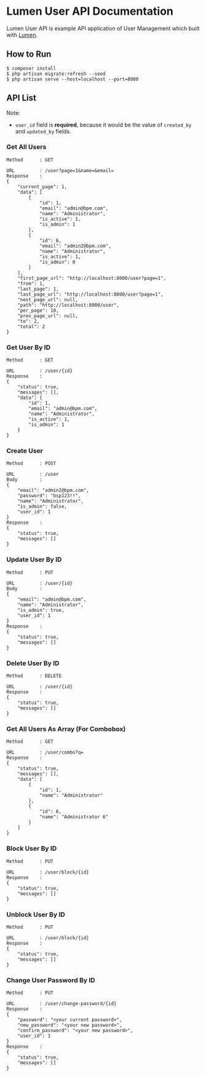 # Lumen User API Documentation

Lumen User API is example API application of User Management which built with [Lumen](http://lumen.laravel.com/docs).

## How to Run

```
$ composer install
$ php artisan migrate:refresh --seed
$ php artisan serve --host=localhost --port=8000
```

## API List

Note:
- `user_id` field is **required**, because it would be the value of `created_by` and `updated_by` fields.  

### Get All Users

```
Method      : GET

URL         : /user?page=1&name=&email=
Response    : 
{
    "current_page": 1,
    "data": [
        {
            "id": 1,
            "email": "admin@bpm.com",
            "name": "Administrator",
            "is_active": 1,
            "is_admin": 1
        },
        {
            "id": 6,
            "email": "admin2@bpm.com",
            "name": "Administrator",
            "is_active": 1,
            "is_admin": 0
        }
    ],
    "first_page_url": "http://localhost:8000/user?page=1",
    "from": 1,
    "last_page": 1,
    "last_page_url": "http://localhost:8000/user?page=1",
    "next_page_url": null,
    "path": "http://localhost:8000/user",
    "per_page": 10,
    "prev_page_url": null,
    "to": 2,
    "total": 2
}
```

### Get User By ID
```
Method      : GET

URL         : /user/{id}
Response    : 
{
    "status": true,
    "messages": [],
    "data": {
        "id": 1,
        "email": "admin@bpm.com",
        "name": "Administrator",
        "is_active": 1,
        "is_admin": 1
    }
}
```

### Create User
```
Method      : POST

URL         : /user
Body        :
{
	"email": "admin2@bpm.com",
	"password": "bsp123!!",
	"name": "Administrator",
	"is_admin": false,
	"user_id": 1
}
Response    : 
{
    "status": true,
    "messages": []
}
```

### Update User By ID
```
Method      : PUT

URL         : /user/{id}
Body        :
{
	"email": "admin@bpm.com",
	"name": "Administrator",
	"is_admin": true,
	"user_id": 1
}
Response    : 
{
    "status": true,
    "messages": []
}
```

### Delete User By ID
```
Method      : DELETE

URL         : /user/{id}
Response    : 
{
    "status": true,
    "messages": []
}
```

### Get All Users As Array (For Combobox)
```
Method      : GET

URL         : /user/combo?q=
Response    : 
{
    "status": true,
    "messages": [],
    "data": [
        {
            "id": 1,
            "name": "Administrator"
        },
        {
            "id": 6,
            "name": "Administrator 6"
        }
    ]
}
```

### Block User By ID
```
Method      : PUT

URL         : /user/block/{id}
Response    : 
{
    "status": true,
    "messages": []
}
```

### Unblock User By ID
```
Method      : PUT

URL         : /user/block/{id}
Response    : 
{
    "status": true,
    "messages": []
}
```

### Change User Password By ID
```
Method      : PUT

URL         : /user/change-password/{id}
Response    :
{
	"password": "<your current password>",
	"new_password": "<your new password>",
	"confirm_password": "<your new password>",
	"user_id": 1
}
Response    : 
{
    "status": true,
    "messages": []
}
```